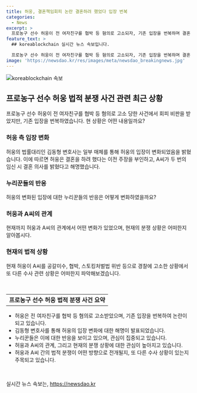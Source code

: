 ```yaml
---
title: 허웅, 결혼책임회피 논란 결혼하려 했었다 입장 번복
categories:
  - News
excerpt: >
  프로농구 선수 허웅이 전 여자친구를 협박 등 혐의로 고소되자, 기존 입장을 번복하며 결혼 의사를 밝혔다고 말한 것에 대한 해명을 내놨다. 그의 변호사는 A씨가 임신했을 때 결혼을 원했지만 상황으로 인해 무산된 것이라고 주장했다. 이에 누리꾼들은 허웅의 책임 회피에 비난을 쏟아내고 있으며, 현재 허웅은 A씨를 공갈미수, 협박 등으로 경찰에 고소한 상황이다.
feature_text: >
  ## koreablockchain 실시간 뉴스 속보입니다.

  프로농구 선수 허웅이 전 여자친구를 협박 등 혐의로 고소되자, 기존 입장을 번복하며 결혼 의사를 밝혔다고 말한 것에 대한 해명을 내놨다. 그의 변호사는 A씨가 임신했을 때 결혼을 원했지만 상황으로 인해 무산된 것이라고 주장했다. 이에 누리꾼들은 허웅의 책임 회피에 비난을 쏟아내고 있으며, 현재 허웅은 A씨를 공갈미수, 협박 등으로 경찰에 고소한 상황이다.
image: 'https://newsdao.kr/res/images/meta/newsdao_breakingnews.jpg'
---
```


<p><img src="https://newsdao.kr/res/images/meta/newsdao_breakingnews.jpg" alt="koreablockchain 속보" /></p>

<h2 data-ke-size="size26">프로농구 선수 허웅 법적 분쟁 사건 관련 최근 상황</h2>

<p data-ke-size="size16">프로농구 선수 허웅이 전 여자친구를 협박 등 혐의로 고소 당한 사건에서 회피 비판을 받았지만, 기존 입장을 번복하였습니다. 현 상황은 어떤 내용일까요?</p>

<h3><b>허웅 측 입장 변화</b></h3>

<p data-ke-size="size16">허웅의 법률대리인 김동형 변호사는 일부 매체를 통해 허웅의 입장이 변화되었음을 밝혔습니다. 이에 따르면 허웅은 결혼을 하려 했다는 이전 주장을 부인하고, A씨가 두 번의 임신 시 결혼 의사를 밝혔다고 해명했습니다.</p>

<h3><b>누리꾼들의 반응</b></h3>

<p data-ke-size="size16">허웅의 변화된 입장에 대한 누리꾼들의 반응은 어떻게 변화하였을까요?</p>

<h3><b>허웅과 A씨의 관계</b></h3>

<p data-ke-size="size16">현재까지 허웅과 A씨의 관계에서 어떤 변화가 있었으며, 현재의 분쟁 상황은 어떠한지 알아봅시다.</p>

<h3><b>현재의 법적 상황</b></h3>

<p data-ke-size="size16">현재 허웅이 A씨를 공갈미수, 협박, 스토킹처벌법 위반 등으로 경찰에 고소한 상황에서 또 다른 수사 관련 상황은 어떠한지 파악해보겠습니다.</p>

<p data-ke-size="size16">&nbsp;</p>

<table>
    <tbody>
        <tr>
            <td style="text-align: center; height: 17px;"><b>프로농구 선수 허웅 법적 분쟁 사건 요약</b></td>
        </tr>
    </tbody>
</table>

<ul>
    <li>허웅은 전 여자친구를 협박 등 혐의로 고소받았으며, 기존 입장을 번복하여 논란이 되고 있습니다.</li>
    <li>김동형 변호사를 통해 허웅의 입장 변화에 대한 해명이 발표되었습니다.</li>
    <li>누리꾼들은 이에 대한 반응을 보이고 있으며, 관심이 집중되고 있습니다.</li>
    <li>허웅과 A씨의 관계, 그리고 현재의 분쟁 상황에 대한 관심이 높아지고 있습니다.</li>
    <li>허웅과 A씨 간의 법적 분쟁이 어떤 방향으로 전개될지, 또 다른 수사 상황이 있는지 주목되고 있습니다.</li>
</ul>

<p data-ke-size="size16">&nbsp;</p>
실시간 뉴스 속보는, <a href="https://newsdao.kr" rel="dofollow">https://newsdao.kr</a>


